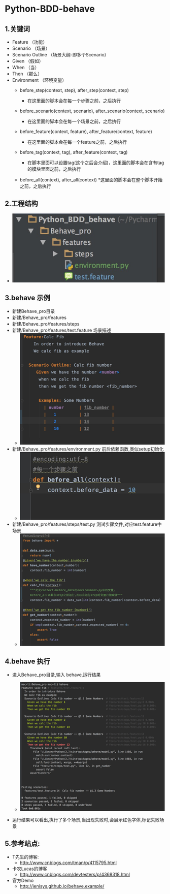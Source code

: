 # Python-BDD-behave
1.关键词
-----
  * Feature （功能）
  * Scenario （场景）
  * Scenario Outline （场景大纲-即多个Scenario）
  * Given （假如）
  * When （当）
  * Then （那么）
  * Environment （环境变量）
    * before_step(context, step), after_step(context, step)
        * 在这里面的脚本会在每一个步骤之前，之后执行

    * before_scenario(context, scenario), after_scenario(context, scenario)
        * 在这里面的脚本会在每一个场景之前，之后执行

    * before_feature(context, feature), after_feature(context, feature)
        * 在这里面的脚本会在每一个feature之前，之后执行

    * before_tag(context, tag), after_feature(context, tag)
        * 在脚本里面可以设置tag(这个之后会介绍)，这里面的脚本会在含有tag的模块里面之前，之后执行

    * before_all(context), after_all(context)
        *这里面的脚本会在整个脚本开始之前，之后执行

2.工程结构
-----
  * ![feature](https://github.com/linlin547/Python_BDD_behave/blob/master/image/dir.png)


3.behave 示例
-----
  * 新建Behave_pro目录
  * 新建/Behave_pro/features
  * 新建/Behave_pro/features/steps
  * 新建/Behave_pro/features/test.feature 场景描述
    * ![feature](https://github.com/linlin547/Python_BDD_behave/blob/master/image/feature.png)
  * 新建/Behave_pro/features/environment.py 前后依赖函数,类似setup初始化
    * ![feature](https://github.com/linlin547/Python_BDD_behave/blob/master/image/env.png)
  * 新建/Behave_pro/features/steps/test.py 测试步骤文件,对应test.feature中场景
    * ![step](https://github.com/linlin547/Python_BDD_behave/blob/master/image/step.png)

4.behave 执行
-----
  * 进入Behave_pro目录,输入 behave,运行结果
    * ![result](https://github.com/linlin547/Python_BDD_behave/blob/master/image/result.png)

  * 运行结果可以看出,执行了多个场景,当出现失败时,会展示红色字体,标记失败场景

5.参考站点:
-----
  * T先生的博客:
    * http://www.cnblogs.com/tman/p/4115795.html
  * 卡农Lucas的博客
    * http://www.cnblogs.com/devtesters/p/4368318.html
  * 官方Demo
    * http://jenisys.github.io/behave.example/
